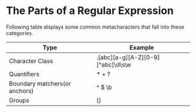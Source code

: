 # The Parts of a Regular Expression

Following table displays some common metacharacters that fall into these categories.

| Type                          | Example|
|-------------------------------|-------------------------------|
 | Character Class               | .[abc][a-g][A-Z][0-9][^abc]\d\s\w|
 | Quantifiers                   | * + ?|
 | Boundary matchers(or anchors) | ^ $ \b|
 | Groups                        | ()|



